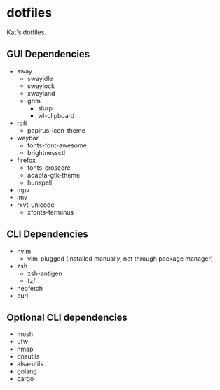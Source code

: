 # dotfiles
Kat's dotfiles.

## GUI Dependencies
- sway
  - swayidle
  - swaylock
  - xwayland
  - grim
    - slurp
    - wl-clipboard
- rofi
  - papirus-icon-theme
- waybar
  - fonts-font-awesome
  - brightnessctl
- firefox
  - fonts-croscore
  - adapta-gtk-theme
  - hunspell
- mpv
- imv
- rxvt-unicode
  - xfonts-terminus
 
 ## CLI Dependencies
- nvim
  - vim-plugged (installed manually, not through package manager)
- zsh
  - zsh-antigen
  - fzf
- neofetch
- curl

## Optional CLI dependencies
- mosh
- ufw
- nmap
- dnsutils
- alsa-utils
- golang
- cargo
